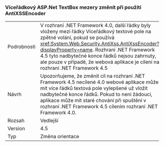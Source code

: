 ### <a name="multi-line-aspnet-textbox-spacing-changed-when-using-antixssencoder"></a>Víceřádkový ASP.Net TextBox mezery změnit při použití AntiXSSEncoder

|   |   |
|---|---|
|Podrobnosti|V rozhraní .NET Framework 4.0, další řádky byly vloženy mezi řádky Víceřádkový textové pole na zpětné volání, pokud se používá <xref:System.Web.Security.AntiXss.AntiXssEncoder?displayProperty=name>. Rozhraní .NET Framework 4.5 tyto nadbytečné konce řádků nejsou zahrnuty, ale pouze v případě, že webová aplikace je cílení na rozhraní .NET Framework 4.5|
|Návrh|Upozorňujeme, že změnit cíl na rozhraní .NET Framework 4.5 necílené 4.0 webové aplikace může mít více řádků textová pole vylepšené už vložit nadbytečné konce řádků. Pokud to není žádoucí, aplikace může mít staré chování při spuštění v rozhraní .NET Framework 4.5 cílením rozhraní .NET Framework 4.0.|
|Rozsah|Vedlejší|
|Version|4.5|
|Typ|Změna orientace|

